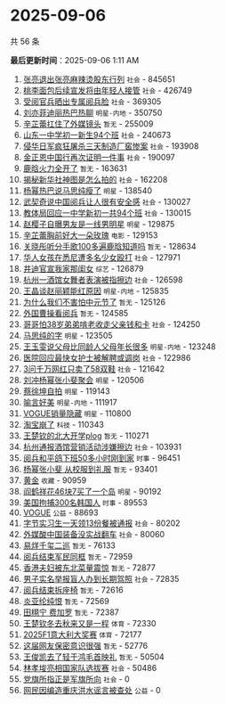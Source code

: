 # 2025-09-06

共 56 条


<!-- BEGIN -->

**最后更新时间**：2025-09-06 1:11 AM
1. [张亮退出张亮麻辣烫股东行列](https://m.weibo.cn/search?containerid=100103type%3D1%26t%3D10%26q%3D%23%E5%BC%A0%E4%BA%AE%E9%80%80%E5%87%BA%E5%BC%A0%E4%BA%AE%E9%BA%BB%E8%BE%A3%E7%83%AB%E8%82%A1%E4%B8%9C%E8%A1%8C%E5%88%97%23&stream_entry_id=31&isnewpage=1&extparam=seat%3D1%26cate%3D5001%26q%3D%2523%25E5%25BC%25A0%25E4%25BA%25AE%25E9%2580%2580%25E5%2587%25BA%25E5%25BC%25A0%25E4%25BA%25AE%25E9%25BA%25BB%25E8%25BE%25A3%25E7%2583%25AB%25E8%2582%25A1%25E4%25B8%259C%25E8%25A1%258C%25E5%2588%2597%2523%26dgr%3D0%26band_rank%3D1%26stream_entry_id%3D31%26flag%3D2%26filter_type%3Drealtimehot%26realpos%3D1%26c_type%3D31%26pos%3D0%26lcate%3D5001%26display_time%3D1757089856%26pre_seqid%3D17570898564100116437635) `社会` - 845651
2. [桃李面包后续宣发将由年轻人接管](https://m.weibo.cn/search?containerid=100103type%3D1%26t%3D10%26q%3D%23%E6%A1%83%E6%9D%8E%E9%9D%A2%E5%8C%85%E5%90%8E%E7%BB%AD%E5%AE%A3%E5%8F%91%E5%B0%86%E7%94%B1%E5%B9%B4%E8%BD%BB%E4%BA%BA%E6%8E%A5%E7%AE%A1%23&stream_entry_id=31&isnewpage=1&extparam=seat%3D1%26cate%3D5001%26q%3D%2523%25E6%25A1%2583%25E6%259D%258E%25E9%259D%25A2%25E5%258C%2585%25E5%2590%258E%25E7%25BB%25AD%25E5%25AE%25A3%25E5%258F%2591%25E5%25B0%2586%25E7%2594%25B1%25E5%25B9%25B4%25E8%25BD%25BB%25E4%25BA%25BA%25E6%258E%25A5%25E7%25AE%25A1%2523%26dgr%3D0%26band_rank%3D2%26stream_entry_id%3D31%26flag%3D0%26filter_type%3Drealtimehot%26realpos%3D2%26c_type%3D31%26pos%3D1%26lcate%3D5001%26display_time%3D1757089856%26pre_seqid%3D17570898564100116437635) `社会` - 426749
3. [受阅官兵晒出专属阅兵脸](https://m.weibo.cn/search?containerid=100103type%3D1%26t%3D10%26q%3D%23%E5%8F%97%E9%98%85%E5%AE%98%E5%85%B5%E6%99%92%E5%87%BA%E4%B8%93%E5%B1%9E%E9%98%85%E5%85%B5%E8%84%B8%23&stream_entry_id=31&isnewpage=1&extparam=seat%3D1%26cate%3D5001%26q%3D%2523%25E5%258F%2597%25E9%2598%2585%25E5%25AE%2598%25E5%2585%25B5%25E6%2599%2592%25E5%2587%25BA%25E4%25B8%2593%25E5%25B1%259E%25E9%2598%2585%25E5%2585%25B5%25E8%2584%25B8%2523%26dgr%3D0%26band_rank%3D3%26stream_entry_id%3D31%26flag%3D0%26filter_type%3Drealtimehot%26realpos%3D3%26c_type%3D31%26pos%3D2%26lcate%3D5001%26display_time%3D1757089856%26pre_seqid%3D17570898564100116437635) `社会` - 369305
4. [刘亦菲迪丽热巴热聊](https://m.weibo.cn/search?containerid=100103type%3D1%26t%3D10%26q%3D%23%E5%88%98%E4%BA%A6%E8%8F%B2%E8%BF%AA%E4%B8%BD%E7%83%AD%E5%B7%B4%E7%83%AD%E8%81%8A%23&stream_entry_id=31&isnewpage=1&extparam=seat%3D1%26cate%3D5001%26q%3D%2523%25E5%2588%2598%25E4%25BA%25A6%25E8%258F%25B2%25E8%25BF%25AA%25E4%25B8%25BD%25E7%2583%25AD%25E5%25B7%25B4%25E7%2583%25AD%25E8%2581%258A%2523%26dgr%3D0%26band_rank%3D4%26stream_entry_id%3D31%26flag%3D0%26filter_type%3Drealtimehot%26realpos%3D4%26c_type%3D31%26pos%3D3%26lcate%3D5001%26display_time%3D1757089856%26pre_seqid%3D17570898564100116437635) `明星-内地` - 350750
5. [辛芷蕾扛住了外媒镜头](https://m.weibo.cn/search?containerid=100103type%3D1%26t%3D10%26q%3D%E8%BE%9B%E8%8A%B7%E8%95%BE%E6%89%9B%E4%BD%8F%E4%BA%86%E5%A4%96%E5%AA%92%E9%95%9C%E5%A4%B4&stream_entry_id=31&isnewpage=1&extparam=seat%3D1%26cate%3D5001%26q%3D%25E8%25BE%259B%25E8%258A%25B7%25E8%2595%25BE%25E6%2589%259B%25E4%25BD%258F%25E4%25BA%2586%25E5%25A4%2596%25E5%25AA%2592%25E9%2595%259C%25E5%25A4%25B4%26dgr%3D0%26band_rank%3D5%26stream_entry_id%3D31%26flag%3D0%26filter_type%3Drealtimehot%26realpos%3D5%26c_type%3D31%26pos%3D4%26lcate%3D5001%26display_time%3D1757089856%26pre_seqid%3D17570898564100116437635) `暂无` - 255009
6. [山东一中学初一新生94个班](https://m.weibo.cn/search?containerid=100103type%3D1%26t%3D10%26q%3D%23%E5%B1%B1%E4%B8%9C%E4%B8%80%E4%B8%AD%E5%AD%A6%E5%88%9D%E4%B8%80%E6%96%B0%E7%94%9F94%E4%B8%AA%E7%8F%AD%23&stream_entry_id=31&isnewpage=1&extparam=seat%3D1%26cate%3D5001%26q%3D%2523%25E5%25B1%25B1%25E4%25B8%259C%25E4%25B8%2580%25E4%25B8%25AD%25E5%25AD%25A6%25E5%2588%259D%25E4%25B8%2580%25E6%2596%25B0%25E7%2594%259F94%25E4%25B8%25AA%25E7%258F%25AD%2523%26dgr%3D0%26band_rank%3D6%26stream_entry_id%3D31%26flag%3D1%26filter_type%3Drealtimehot%26realpos%3D6%26c_type%3D31%26pos%3D5%26lcate%3D5001%26display_time%3D1757089856%26pre_seqid%3D17570898564100116437635) `社会` - 240673
7. [侵华日军疯狂屠杀三天制造厂窖惨案](https://m.weibo.cn/search?containerid=100103type%3D1%26t%3D10%26q%3D%23%E4%BE%B5%E5%8D%8E%E6%97%A5%E5%86%9B%E7%96%AF%E7%8B%82%E5%B1%A0%E6%9D%80%E4%B8%89%E5%A4%A9%E5%88%B6%E9%80%A0%E5%8E%82%E7%AA%96%E6%83%A8%E6%A1%88%23&stream_entry_id=31&isnewpage=1&extparam=seat%3D1%26cate%3D5001%26q%3D%2523%25E4%25BE%25B5%25E5%258D%258E%25E6%2597%25A5%25E5%2586%259B%25E7%2596%25AF%25E7%258B%2582%25E5%25B1%25A0%25E6%259D%2580%25E4%25B8%2589%25E5%25A4%25A9%25E5%2588%25B6%25E9%2580%25A0%25E5%258E%2582%25E7%25AA%2596%25E6%2583%25A8%25E6%25A1%2588%2523%26dgr%3D0%26band_rank%3D23%26stream_entry_id%3D31%26flag%3D1%26filter_type%3Drealtimehot%26realpos%3D23%26c_type%3D31%26pos%3D22%26lcate%3D5001%26display_time%3D1757089856%26pre_seqid%3D17570898564100116437635) `社会` - 193908
8. [金正恩中国行再次证明一件事](https://m.weibo.cn/search?containerid=100103type%3D1%26t%3D10%26q%3D%23%E9%87%91%E6%AD%A3%E6%81%A9%E4%B8%AD%E5%9B%BD%E8%A1%8C%E5%86%8D%E6%AC%A1%E8%AF%81%E6%98%8E%E4%B8%80%E4%BB%B6%E4%BA%8B%23&stream_entry_id=31&isnewpage=1&extparam=seat%3D1%26cate%3D5001%26q%3D%2523%25E9%2587%2591%25E6%25AD%25A3%25E6%2581%25A9%25E4%25B8%25AD%25E5%259B%25BD%25E8%25A1%258C%25E5%2586%258D%25E6%25AC%25A1%25E8%25AF%2581%25E6%2598%258E%25E4%25B8%2580%25E4%25BB%25B6%25E4%25BA%258B%2523%26dgr%3D0%26band_rank%3D7%26stream_entry_id%3D31%26flag%3D0%26filter_type%3Drealtimehot%26realpos%3D7%26c_type%3D31%26pos%3D6%26lcate%3D5001%26display_time%3D1757089856%26pre_seqid%3D17570898564100116437635) `社会` - 190097
9. [鹿晗火力全开了](https://m.weibo.cn/search?containerid=100103type%3D1%26t%3D10%26q%3D%E9%B9%BF%E6%99%97%E7%81%AB%E5%8A%9B%E5%85%A8%E5%BC%80%E4%BA%86&stream_entry_id=31&isnewpage=1&extparam=seat%3D1%26cate%3D5001%26q%3D%25E9%25B9%25BF%25E6%2599%2597%25E7%2581%25AB%25E5%258A%259B%25E5%2585%25A8%25E5%25BC%2580%25E4%25BA%2586%26dgr%3D0%26band_rank%3D8%26stream_entry_id%3D31%26flag%3D0%26filter_type%3Drealtimehot%26realpos%3D8%26c_type%3D31%26pos%3D7%26lcate%3D5001%26display_time%3D1757089856%26pre_seqid%3D17570898564100116437635) `暂无` - 163631
10. [揭秘新华社神图是怎么拍的](https://m.weibo.cn/search?containerid=100103type%3D1%26t%3D10%26q%3D%23%E6%8F%AD%E7%A7%98%E6%96%B0%E5%8D%8E%E7%A4%BE%E7%A5%9E%E5%9B%BE%E6%98%AF%E6%80%8E%E4%B9%88%E6%8B%8D%E7%9A%84%23&stream_entry_id=31&isnewpage=1&extparam=seat%3D1%26cate%3D5001%26q%3D%2523%25E6%258F%25AD%25E7%25A7%2598%25E6%2596%25B0%25E5%258D%258E%25E7%25A4%25BE%25E7%25A5%259E%25E5%259B%25BE%25E6%2598%25AF%25E6%2580%258E%25E4%25B9%2588%25E6%258B%258D%25E7%259A%2584%2523%26dgr%3D0%26band_rank%3D22%26stream_entry_id%3D31%26flag%3D1%26filter_type%3Drealtimehot%26realpos%3D22%26c_type%3D31%26pos%3D21%26lcate%3D5001%26display_time%3D1757089856%26pre_seqid%3D17570898564100116437635) `社会` - 162208
11. [杨幂热巴说马思纯瘦了](https://m.weibo.cn/search?containerid=100103type%3D1%26t%3D10%26q%3D%23%E6%9D%A8%E5%B9%82%E7%83%AD%E5%B7%B4%E8%AF%B4%E9%A9%AC%E6%80%9D%E7%BA%AF%E7%98%A6%E4%BA%86%23&stream_entry_id=31&isnewpage=1&extparam=seat%3D1%26cate%3D5001%26q%3D%2523%25E6%259D%25A8%25E5%25B9%2582%25E7%2583%25AD%25E5%25B7%25B4%25E8%25AF%25B4%25E9%25A9%25AC%25E6%2580%259D%25E7%25BA%25AF%25E7%2598%25A6%25E4%25BA%2586%2523%26dgr%3D0%26band_rank%3D9%26stream_entry_id%3D31%26flag%3D0%26filter_type%3Drealtimehot%26realpos%3D9%26c_type%3D31%26pos%3D8%26lcate%3D5001%26display_time%3D1757089856%26pre_seqid%3D17570898564100116437635) `明星` - 138540
12. [武契奇说中国阅兵让人很有安全感](https://m.weibo.cn/search?containerid=100103type%3D1%26t%3D10%26q%3D%23%E6%AD%A6%E5%A5%91%E5%A5%87%E8%AF%B4%E4%B8%AD%E5%9B%BD%E9%98%85%E5%85%B5%E8%AE%A9%E4%BA%BA%E5%BE%88%E6%9C%89%E5%AE%89%E5%85%A8%E6%84%9F%23&stream_entry_id=31&isnewpage=1&extparam=seat%3D1%26cate%3D5001%26q%3D%2523%25E6%25AD%25A6%25E5%25A5%2591%25E5%25A5%2587%25E8%25AF%25B4%25E4%25B8%25AD%25E5%259B%25BD%25E9%2598%2585%25E5%2585%25B5%25E8%25AE%25A9%25E4%25BA%25BA%25E5%25BE%2588%25E6%259C%2589%25E5%25AE%2589%25E5%2585%25A8%25E6%2584%259F%2523%26dgr%3D0%26band_rank%3D10%26stream_entry_id%3D31%26flag%3D1%26filter_type%3Drealtimehot%26realpos%3D10%26c_type%3D31%26pos%3D9%26lcate%3D5001%26display_time%3D1757089856%26pre_seqid%3D17570898564100116437635) `社会` - 130027
13. [教体局回应一中学新初一共94个班](https://m.weibo.cn/search?containerid=100103type%3D1%26t%3D10%26q%3D%23%E6%95%99%E4%BD%93%E5%B1%80%E5%9B%9E%E5%BA%94%E4%B8%80%E4%B8%AD%E5%AD%A6%E6%96%B0%E5%88%9D%E4%B8%80%E5%85%B194%E4%B8%AA%E7%8F%AD%23&stream_entry_id=31&isnewpage=1&extparam=seat%3D1%26lcate%3D5001%26pos%3D10%26q%3D%2523%25E6%2595%2599%25E4%25BD%2593%25E5%25B1%2580%25E5%259B%259E%25E5%25BA%2594%25E4%25B8%2580%25E4%25B8%25AD%25E5%25AD%25A6%25E6%2596%25B0%25E5%2588%259D%25E4%25B8%2580%25E5%2585%25B194%25E4%25B8%25AA%25E7%258F%25AD%2523%26dgr%3D0%26c_type%3D31%26stream_entry_id%3D31%26cate%3D5001%26flag%3D1%26band_rank%3D10%26filter_type%3Drealtimehot%26realpos%3D10%26display_time%3D1757092280%26pre_seqid%3D175709228093401141315105) `社会` - 130015
14. [赵樱子自曝男友是一线男明星](https://m.weibo.cn/search?containerid=100103type%3D1%26t%3D10%26q%3D%23%E8%B5%B5%E6%A8%B1%E5%AD%90%E8%87%AA%E6%9B%9D%E7%94%B7%E5%8F%8B%E6%98%AF%E4%B8%80%E7%BA%BF%E7%94%B7%E6%98%8E%E6%98%9F%23&stream_entry_id=31&isnewpage=1&extparam=seat%3D1%26cate%3D5001%26q%3D%2523%25E8%25B5%25B5%25E6%25A8%25B1%25E5%25AD%2590%25E8%2587%25AA%25E6%259B%259D%25E7%2594%25B7%25E5%258F%258B%25E6%2598%25AF%25E4%25B8%2580%25E7%25BA%25BF%25E7%2594%25B7%25E6%2598%258E%25E6%2598%259F%2523%26dgr%3D0%26band_rank%3D11%26stream_entry_id%3D31%26flag%3D1%26filter_type%3Drealtimehot%26realpos%3D11%26c_type%3D31%26pos%3D10%26lcate%3D5001%26display_time%3D1757089856%26pre_seqid%3D17570898564100116437635) `明星` - 129875
15. [辛芷蕾胸前好大一朵玫瑰](https://m.weibo.cn/search?containerid=100103type%3D1%26t%3D10%26q%3D%23%E8%BE%9B%E8%8A%B7%E8%95%BE%E8%83%B8%E5%89%8D%E5%A5%BD%E5%A4%A7%E4%B8%80%E6%9C%B5%E7%8E%AB%E7%91%B0%23&stream_entry_id=31&isnewpage=1&extparam=seat%3D1%26cate%3D5001%26q%3D%2523%25E8%25BE%259B%25E8%258A%25B7%25E8%2595%25BE%25E8%2583%25B8%25E5%2589%258D%25E5%25A5%25BD%25E5%25A4%25A7%25E4%25B8%2580%25E6%259C%25B5%25E7%258E%25AB%25E7%2591%25B0%2523%26dgr%3D0%26band_rank%3D12%26stream_entry_id%3D31%26flag%3D2%26filter_type%3Drealtimehot%26realpos%3D12%26c_type%3D31%26pos%3D11%26lcate%3D5001%26display_time%3D1757089856%26pre_seqid%3D17570898564100116437635) `电影` - 129153
16. [关晓彤听分手歌100多遍鹿晗知道吗](https://m.weibo.cn/search?containerid=100103type%3D1%26t%3D10%26q%3D%E5%85%B3%E6%99%93%E5%BD%A4%E5%90%AC%E5%88%86%E6%89%8B%E6%AD%8C100%E5%A4%9A%E9%81%8D%E9%B9%BF%E6%99%97%E7%9F%A5%E9%81%93%E5%90%97&stream_entry_id=31&isnewpage=1&extparam=seat%3D1%26cate%3D5001%26q%3D%25E5%2585%25B3%25E6%2599%2593%25E5%25BD%25A4%25E5%2590%25AC%25E5%2588%2586%25E6%2589%258B%25E6%25AD%258C100%25E5%25A4%259A%25E9%2581%258D%25E9%25B9%25BF%25E6%2599%2597%25E7%259F%25A5%25E9%2581%2593%25E5%2590%2597%26dgr%3D0%26band_rank%3D13%26stream_entry_id%3D31%26flag%3D2%26filter_type%3Drealtimehot%26realpos%3D13%26c_type%3D31%26pos%3D12%26lcate%3D5001%26display_time%3D1757089856%26pre_seqid%3D17570898564100116437635) `暂无` - 128634
17. [华人女孩在悉尼遭多名少女殴打](https://m.weibo.cn/search?containerid=100103type%3D1%26t%3D10%26q%3D%23%E5%8D%8E%E4%BA%BA%E5%A5%B3%E5%AD%A9%E5%9C%A8%E6%82%89%E5%B0%BC%E9%81%AD%E5%A4%9A%E5%90%8D%E5%B0%91%E5%A5%B3%E6%AE%B4%E6%89%93%23&stream_entry_id=31&isnewpage=1&extparam=seat%3D1%26cate%3D5001%26q%3D%2523%25E5%258D%258E%25E4%25BA%25BA%25E5%25A5%25B3%25E5%25AD%25A9%25E5%259C%25A8%25E6%2582%2589%25E5%25B0%25BC%25E9%2581%25AD%25E5%25A4%259A%25E5%2590%258D%25E5%25B0%2591%25E5%25A5%25B3%25E6%25AE%25B4%25E6%2589%2593%2523%26dgr%3D0%26band_rank%3D14%26stream_entry_id%3D31%26flag%3D0%26filter_type%3Drealtimehot%26realpos%3D14%26c_type%3D31%26pos%3D13%26lcate%3D5001%26display_time%3D1757089856%26pre_seqid%3D17570898564100116437635) `社会` - 127971
18. [井迪官宣我家那闺女](https://m.weibo.cn/search?containerid=100103type%3D1%26t%3D10%26q%3D%23%E4%BA%95%E8%BF%AA%E5%AE%98%E5%AE%A3%E6%88%91%E5%AE%B6%E9%82%A3%E9%97%BA%E5%A5%B3%23&stream_entry_id=31&isnewpage=1&extparam=seat%3D1%26cate%3D5001%26q%3D%2523%25E4%25BA%2595%25E8%25BF%25AA%25E5%25AE%2598%25E5%25AE%25A3%25E6%2588%2591%25E5%25AE%25B6%25E9%2582%25A3%25E9%2597%25BA%25E5%25A5%25B3%2523%26dgr%3D0%26band_rank%3D15%26stream_entry_id%3D31%26flag%3D0%26filter_type%3Drealtimehot%26realpos%3D15%26c_type%3D31%26pos%3D14%26lcate%3D5001%26display_time%3D1757089856%26pre_seqid%3D17570898564100116437635) `综艺` - 126879
19. [杭州一酒馆女舞者表演被指擦边](https://m.weibo.cn/search?containerid=100103type%3D1%26t%3D10%26q%3D%23%E6%9D%AD%E5%B7%9E%E4%B8%80%E9%85%92%E9%A6%86%E5%A5%B3%E8%88%9E%E8%80%85%E8%A1%A8%E6%BC%94%E8%A2%AB%E6%8C%87%E6%93%A6%E8%BE%B9%23&stream_entry_id=31&isnewpage=1&extparam=seat%3D1%26cate%3D5001%26q%3D%2523%25E6%259D%25AD%25E5%25B7%259E%25E4%25B8%2580%25E9%2585%2592%25E9%25A6%2586%25E5%25A5%25B3%25E8%2588%259E%25E8%2580%2585%25E8%25A1%25A8%25E6%25BC%2594%25E8%25A2%25AB%25E6%258C%2587%25E6%2593%25A6%25E8%25BE%25B9%2523%26dgr%3D0%26band_rank%3D16%26stream_entry_id%3D31%26flag%3D0%26filter_type%3Drealtimehot%26realpos%3D16%26c_type%3D31%26pos%3D15%26lcate%3D5001%26display_time%3D1757089856%26pre_seqid%3D17570898564100116437635) `社会` - 126598
20. [王晶谈赵丽颖能红原因](https://m.weibo.cn/search?containerid=100103type%3D1%26t%3D10%26q%3D%23%E7%8E%8B%E6%99%B6%E8%B0%88%E8%B5%B5%E4%B8%BD%E9%A2%96%E8%83%BD%E7%BA%A2%E5%8E%9F%E5%9B%A0%23&stream_entry_id=31&isnewpage=1&extparam=seat%3D1%26cate%3D5001%26q%3D%2523%25E7%258E%258B%25E6%2599%25B6%25E8%25B0%2588%25E8%25B5%25B5%25E4%25B8%25BD%25E9%25A2%2596%25E8%2583%25BD%25E7%25BA%25A2%25E5%258E%259F%25E5%259B%25A0%2523%26dgr%3D0%26band_rank%3D17%26stream_entry_id%3D31%26flag%3D1%26filter_type%3Drealtimehot%26realpos%3D17%26c_type%3D31%26pos%3D16%26lcate%3D5001%26display_time%3D1757089856%26pre_seqid%3D17570898564100116437635) `明星-内地` - 125835
21. [为什么我们不害怕中元节了](https://m.weibo.cn/search?containerid=100103type%3D1%26t%3D10%26q%3D%E4%B8%BA%E4%BB%80%E4%B9%88%E6%88%91%E4%BB%AC%E4%B8%8D%E5%AE%B3%E6%80%95%E4%B8%AD%E5%85%83%E8%8A%82%E4%BA%86&stream_entry_id=31&isnewpage=1&extparam=seat%3D1%26cate%3D5001%26q%3D%25E4%25B8%25BA%25E4%25BB%2580%25E4%25B9%2588%25E6%2588%2591%25E4%25BB%25AC%25E4%25B8%258D%25E5%25AE%25B3%25E6%2580%2595%25E4%25B8%25AD%25E5%2585%2583%25E8%258A%2582%25E4%25BA%2586%26dgr%3D0%26band_rank%3D18%26stream_entry_id%3D31%26flag%3D0%26filter_type%3Drealtimehot%26realpos%3D18%26c_type%3D31%26pos%3D17%26lcate%3D5001%26display_time%3D1757089856%26pre_seqid%3D17570898564100116437635) `暂无` - 125126
22. [外国曹操看阅兵](https://m.weibo.cn/search?containerid=100103type%3D1%26t%3D10%26q%3D%E5%A4%96%E5%9B%BD%E6%9B%B9%E6%93%8D%E7%9C%8B%E9%98%85%E5%85%B5&stream_entry_id=31&isnewpage=1&extparam=seat%3D1%26cate%3D5001%26q%3D%25E5%25A4%2596%25E5%259B%25BD%25E6%259B%25B9%25E6%2593%258D%25E7%259C%258B%25E9%2598%2585%25E5%2585%25B5%26dgr%3D0%26band_rank%3D19%26stream_entry_id%3D31%26flag%3D1%26filter_type%3Drealtimehot%26realpos%3D19%26c_type%3D31%26pos%3D18%26lcate%3D5001%26display_time%3D1757089856%26pre_seqid%3D17570898564100116437635) `暂无` - 124585
23. [哥哥怕38岁弟弟啃老收走父亲钱和卡](https://m.weibo.cn/search?containerid=100103type%3D1%26t%3D10%26q%3D%23%E5%93%A5%E5%93%A5%E6%80%9538%E5%B2%81%E5%BC%9F%E5%BC%9F%E5%95%83%E8%80%81%E6%94%B6%E8%B5%B0%E7%88%B6%E4%BA%B2%E9%92%B1%E5%92%8C%E5%8D%A1%23&stream_entry_id=31&isnewpage=1&extparam=seat%3D1%26cate%3D5001%26q%3D%2523%25E5%2593%25A5%25E5%2593%25A5%25E6%2580%259538%25E5%25B2%2581%25E5%25BC%259F%25E5%25BC%259F%25E5%2595%2583%25E8%2580%2581%25E6%2594%25B6%25E8%25B5%25B0%25E7%2588%25B6%25E4%25BA%25B2%25E9%2592%25B1%25E5%2592%258C%25E5%258D%25A1%2523%26dgr%3D0%26band_rank%3D20%26stream_entry_id%3D31%26flag%3D1%26filter_type%3Drealtimehot%26realpos%3D20%26c_type%3D31%26pos%3D19%26lcate%3D5001%26display_time%3D1757089856%26pre_seqid%3D17570898564100116437635) `社会` - 124250
24. [马思纯的字](https://m.weibo.cn/search?containerid=100103type%3D1%26t%3D10%26q%3D%23%E9%A9%AC%E6%80%9D%E7%BA%AF%E7%9A%84%E5%AD%97%23&stream_entry_id=31&isnewpage=1&extparam=seat%3D1%26cate%3D5001%26q%3D%2523%25E9%25A9%25AC%25E6%2580%259D%25E7%25BA%25AF%25E7%259A%2584%25E5%25AD%2597%2523%26dgr%3D0%26band_rank%3D21%26stream_entry_id%3D31%26flag%3D2%26filter_type%3Drealtimehot%26realpos%3D21%26c_type%3D31%26pos%3D20%26lcate%3D5001%26display_time%3D1757089856%26pre_seqid%3D17570898564100116437635) `明星` - 123505
25. [王玉雯说父母比同龄人父母年长很多](https://m.weibo.cn/search?containerid=100103type%3D1%26t%3D10%26q%3D%23%E7%8E%8B%E7%8E%89%E9%9B%AF%E8%AF%B4%E7%88%B6%E6%AF%8D%E6%AF%94%E5%90%8C%E9%BE%84%E4%BA%BA%E7%88%B6%E6%AF%8D%E5%B9%B4%E9%95%BF%E5%BE%88%E5%A4%9A%23&stream_entry_id=31&isnewpage=1&extparam=seat%3D1%26cate%3D5001%26q%3D%2523%25E7%258E%258B%25E7%258E%2589%25E9%259B%25AF%25E8%25AF%25B4%25E7%2588%25B6%25E6%25AF%258D%25E6%25AF%2594%25E5%2590%258C%25E9%25BE%2584%25E4%25BA%25BA%25E7%2588%25B6%25E6%25AF%258D%25E5%25B9%25B4%25E9%2595%25BF%25E5%25BE%2588%25E5%25A4%259A%2523%26dgr%3D0%26band_rank%3D30%26stream_entry_id%3D31%26flag%3D1%26filter_type%3Drealtimehot%26realpos%3D30%26c_type%3D31%26pos%3D29%26lcate%3D5001%26display_time%3D1757089856%26pre_seqid%3D17570898564100116437635) `明星-内地` - 123248
26. [医院回应最快女护士被解聘或调岗](https://m.weibo.cn/search?containerid=100103type%3D1%26t%3D10%26q%3D%23%E5%8C%BB%E9%99%A2%E5%9B%9E%E5%BA%94%E6%9C%80%E5%BF%AB%E5%A5%B3%E6%8A%A4%E5%A3%AB%E8%A2%AB%E8%A7%A3%E8%81%98%E6%88%96%E8%B0%83%E5%B2%97%23&stream_entry_id=31&isnewpage=1&extparam=seat%3D1%26cate%3D5001%26q%3D%2523%25E5%258C%25BB%25E9%2599%25A2%25E5%259B%259E%25E5%25BA%2594%25E6%259C%2580%25E5%25BF%25AB%25E5%25A5%25B3%25E6%258A%25A4%25E5%25A3%25AB%25E8%25A2%25AB%25E8%25A7%25A3%25E8%2581%2598%25E6%2588%2596%25E8%25B0%2583%25E5%25B2%2597%2523%26dgr%3D0%26band_rank%3D24%26stream_entry_id%3D31%26flag%3D0%26filter_type%3Drealtimehot%26realpos%3D24%26c_type%3D31%26pos%3D23%26lcate%3D5001%26display_time%3D1757089856%26pre_seqid%3D17570898564100116437635) `社会` - 122986
27. [3问千万网红只卖了58双鞋](https://m.weibo.cn/search?containerid=100103type%3D1%26t%3D10%26q%3D%233%E9%97%AE%E5%8D%83%E4%B8%87%E7%BD%91%E7%BA%A2%E5%8F%AA%E5%8D%96%E4%BA%8658%E5%8F%8C%E9%9E%8B%23&stream_entry_id=31&isnewpage=1&extparam=seat%3D1%26cate%3D5001%26q%3D%25233%25E9%2597%25AE%25E5%258D%2583%25E4%25B8%2587%25E7%25BD%2591%25E7%25BA%25A2%25E5%258F%25AA%25E5%258D%2596%25E4%25BA%258658%25E5%258F%258C%25E9%259E%258B%2523%26dgr%3D0%26band_rank%3D25%26stream_entry_id%3D31%26flag%3D0%26filter_type%3Drealtimehot%26realpos%3D25%26c_type%3D31%26pos%3D24%26lcate%3D5001%26display_time%3D1757089856%26pre_seqid%3D17570898564100116437635) `社会` - 121642
28. [刘冲杨幂张小斐聚会](https://m.weibo.cn/search?containerid=100103type%3D1%26t%3D10%26q%3D%23%E5%88%98%E5%86%B2%E6%9D%A8%E5%B9%82%E5%BC%A0%E5%B0%8F%E6%96%90%E8%81%9A%E4%BC%9A%23&stream_entry_id=31&isnewpage=1&extparam=seat%3D1%26cate%3D5001%26q%3D%2523%25E5%2588%2598%25E5%2586%25B2%25E6%259D%25A8%25E5%25B9%2582%25E5%25BC%25A0%25E5%25B0%258F%25E6%2596%2590%25E8%2581%259A%25E4%25BC%259A%2523%26dgr%3D0%26band_rank%3D26%26stream_entry_id%3D31%26flag%3D0%26filter_type%3Drealtimehot%26realpos%3D26%26c_type%3D31%26pos%3D25%26lcate%3D5001%26display_time%3D1757089856%26pre_seqid%3D17570898564100116437635) `明星` - 120506
29. [蔡徐坤自拍](https://m.weibo.cn/search?containerid=100103type%3D1%26t%3D10%26q%3D%E8%94%A1%E5%BE%90%E5%9D%A4%E8%87%AA%E6%8B%8D&stream_entry_id=31&isnewpage=1&extparam=seat%3D1%26cate%3D5001%26q%3D%25E8%2594%25A1%25E5%25BE%2590%25E5%259D%25A4%25E8%2587%25AA%25E6%258B%258D%26dgr%3D0%26band_rank%3D27%26stream_entry_id%3D31%26flag%3D1%26filter_type%3Drealtimehot%26realpos%3D27%26c_type%3D31%26pos%3D26%26lcate%3D5001%26display_time%3D1757089856%26pre_seqid%3D17570898564100116437635) `明星` - 119143
30. [喻言好美](https://m.weibo.cn/search?containerid=100103type%3D1%26t%3D10%26q%3D%E5%96%BB%E8%A8%80%E5%A5%BD%E7%BE%8E&stream_entry_id=31&isnewpage=1&extparam=seat%3D1%26cate%3D5001%26q%3D%25E5%2596%25BB%25E8%25A8%2580%25E5%25A5%25BD%25E7%25BE%258E%26dgr%3D0%26band_rank%3D28%26stream_entry_id%3D31%26flag%3D1%26filter_type%3Drealtimehot%26realpos%3D28%26c_type%3D31%26pos%3D27%26lcate%3D5001%26display_time%3D1757089856%26pre_seqid%3D17570898564100116437635) `明星-内地` - 111917
31. [VOGUE销量隐藏](https://m.weibo.cn/search?containerid=100103type%3D1%26t%3D10%26q%3D%23VOGUE%E9%94%80%E9%87%8F%E9%9A%90%E8%97%8F%23&stream_entry_id=31&isnewpage=1&extparam=seat%3D1%26cate%3D5001%26q%3D%2523VOGUE%25E9%2594%2580%25E9%2587%258F%25E9%259A%2590%25E8%2597%258F%2523%26dgr%3D0%26band_rank%3D29%26stream_entry_id%3D31%26flag%3D0%26filter_type%3Drealtimehot%26realpos%3D29%26c_type%3D31%26pos%3D28%26lcate%3D5001%26display_time%3D1757089856%26pre_seqid%3D17570898564100116437635) `明星` - 110800
32. [淘宝崩了](https://m.weibo.cn/search?containerid=100103type%3D1%26t%3D10%26q%3D%E6%B7%98%E5%AE%9D%E5%B4%A9%E4%BA%86&stream_entry_id=31&isnewpage=1&extparam=seat%3D1%26cate%3D5001%26q%3D%25E6%25B7%2598%25E5%25AE%259D%25E5%25B4%25A9%25E4%25BA%2586%26dgr%3D0%26band_rank%3D31%26stream_entry_id%3D31%26flag%3D0%26filter_type%3Drealtimehot%26realpos%3D31%26c_type%3D31%26pos%3D30%26lcate%3D5001%26display_time%3D1757089856%26pre_seqid%3D17570898564100116437635) `科技` - 110343
33. [王楚钦的北大开学plog](https://m.weibo.cn/search?containerid=100103type%3D1%26t%3D10%26q%3D%E7%8E%8B%E6%A5%9A%E9%92%A6%E7%9A%84%E5%8C%97%E5%A4%A7%E5%BC%80%E5%AD%A6plog&stream_entry_id=31&isnewpage=1&extparam=seat%3D1%26cate%3D5001%26q%3D%25E7%258E%258B%25E6%25A5%259A%25E9%2592%25A6%25E7%259A%2584%25E5%258C%2597%25E5%25A4%25A7%25E5%25BC%2580%25E5%25AD%25A6plog%26dgr%3D0%26band_rank%3D32%26stream_entry_id%3D31%26flag%3D0%26filter_type%3Drealtimehot%26realpos%3D32%26c_type%3D31%26pos%3D31%26lcate%3D5001%26display_time%3D1757089856%26pre_seqid%3D17570898564100116437635) `暂无` - 110271
34. [杭州通报酒馆营销活动涉嫌擦边](https://m.weibo.cn/search?containerid=100103type%3D1%26t%3D10%26q%3D%23%E6%9D%AD%E5%B7%9E%E9%80%9A%E6%8A%A5%E9%85%92%E9%A6%86%E8%90%A5%E9%94%80%E6%B4%BB%E5%8A%A8%E6%B6%89%E5%AB%8C%E6%93%A6%E8%BE%B9%23&stream_entry_id=31&isnewpage=1&extparam=seat%3D1%26cate%3D5001%26q%3D%2523%25E6%259D%25AD%25E5%25B7%259E%25E9%2580%259A%25E6%258A%25A5%25E9%2585%2592%25E9%25A6%2586%25E8%2590%25A5%25E9%2594%2580%25E6%25B4%25BB%25E5%258A%25A8%25E6%25B6%2589%25E5%25AB%258C%25E6%2593%25A6%25E8%25BE%25B9%2523%26dgr%3D0%26band_rank%3D33%26stream_entry_id%3D31%26flag%3D1%26filter_type%3Drealtimehot%26realpos%3D33%26c_type%3D31%26pos%3D32%26lcate%3D5001%26display_time%3D1757089856%26pre_seqid%3D17570898564100116437635) `社会` - 103931
35. [阅兵和平鸽下班50多小时刚到家](https://m.weibo.cn/search?containerid=100103type%3D1%26t%3D10%26q%3D%23%E9%98%85%E5%85%B5%E5%92%8C%E5%B9%B3%E9%B8%BD%E4%B8%8B%E7%8F%AD50%E5%A4%9A%E5%B0%8F%E6%97%B6%E5%88%9A%E5%88%B0%E5%AE%B6%23&stream_entry_id=31&isnewpage=1&extparam=seat%3D1%26cate%3D5001%26q%3D%2523%25E9%2598%2585%25E5%2585%25B5%25E5%2592%258C%25E5%25B9%25B3%25E9%25B8%25BD%25E4%25B8%258B%25E7%258F%25AD50%25E5%25A4%259A%25E5%25B0%258F%25E6%2597%25B6%25E5%2588%259A%25E5%2588%25B0%25E5%25AE%25B6%2523%26dgr%3D0%26band_rank%3D34%26stream_entry_id%3D31%26flag%3D0%26filter_type%3Drealtimehot%26realpos%3D34%26c_type%3D31%26pos%3D33%26lcate%3D5001%26display_time%3D1757089856%26pre_seqid%3D17570898564100116437635) `时事` - 96451
36. [杨幂张小斐 从校服到礼服](https://m.weibo.cn/search?containerid=100103type%3D1%26t%3D10%26q%3D%E6%9D%A8%E5%B9%82%E5%BC%A0%E5%B0%8F%E6%96%90+%E4%BB%8E%E6%A0%A1%E6%9C%8D%E5%88%B0%E7%A4%BC%E6%9C%8D&stream_entry_id=31&isnewpage=1&extparam=seat%3D1%26cate%3D5001%26q%3D%25E6%259D%25A8%25E5%25B9%2582%25E5%25BC%25A0%25E5%25B0%258F%25E6%2596%2590%2520%25E4%25BB%258E%25E6%25A0%25A1%25E6%259C%258D%25E5%2588%25B0%25E7%25A4%25BC%25E6%259C%258D%26dgr%3D0%26band_rank%3D35%26stream_entry_id%3D31%26flag%3D0%26filter_type%3Drealtimehot%26realpos%3D35%26c_type%3D31%26pos%3D34%26lcate%3D5001%26display_time%3D1757089856%26pre_seqid%3D17570898564100116437635) `暂无` - 93401
37. [黄金](https://m.weibo.cn/search?containerid=100103type%3D1%26t%3D10%26q%3D%E9%BB%84%E9%87%91&stream_entry_id=31&isnewpage=1&extparam=seat%3D1%26cate%3D5001%26q%3D%25E9%25BB%2584%25E9%2587%2591%26dgr%3D0%26band_rank%3D36%26stream_entry_id%3D31%26flag%3D0%26filter_type%3Drealtimehot%26realpos%3D36%26c_type%3D31%26pos%3D35%26lcate%3D5001%26display_time%3D1757089856%26pre_seqid%3D17570898564100116437635) `收藏` - 90959
38. [阎鹤祥花46块7买了一个岛](https://m.weibo.cn/search?containerid=100103type%3D1%26t%3D10%26q%3D%23%E9%98%8E%E9%B9%A4%E7%A5%A5%E8%8A%B146%E5%9D%977%E4%B9%B0%E4%BA%86%E4%B8%80%E4%B8%AA%E5%B2%9B%23&stream_entry_id=31&isnewpage=1&extparam=seat%3D1%26cate%3D5001%26q%3D%2523%25E9%2598%258E%25E9%25B9%25A4%25E7%25A5%25A5%25E8%258A%25B146%25E5%259D%25977%25E4%25B9%25B0%25E4%25BA%2586%25E4%25B8%2580%25E4%25B8%25AA%25E5%25B2%259B%2523%26dgr%3D0%26band_rank%3D37%26stream_entry_id%3D31%26flag%3D0%26filter_type%3Drealtimehot%26realpos%3D37%26c_type%3D31%26pos%3D36%26lcate%3D5001%26display_time%3D1757089856%26pre_seqid%3D17570898564100116437635) `明星` - 90192
39. [美国拘捕300名韩国人](https://m.weibo.cn/search?containerid=100103type%3D1%26t%3D10%26q%3D%23%E7%BE%8E%E5%9B%BD%E6%8B%98%E6%8D%95300%E5%90%8D%E9%9F%A9%E5%9B%BD%E4%BA%BA%23&stream_entry_id=31&isnewpage=1&extparam=seat%3D1%26cate%3D5001%26q%3D%2523%25E7%25BE%258E%25E5%259B%25BD%25E6%258B%2598%25E6%258D%2595300%25E5%2590%258D%25E9%259F%25A9%25E5%259B%25BD%25E4%25BA%25BA%2523%26dgr%3D0%26band_rank%3D38%26stream_entry_id%3D31%26flag%3D1%26filter_type%3Drealtimehot%26realpos%3D38%26c_type%3D31%26pos%3D37%26lcate%3D5001%26display_time%3D1757089856%26pre_seqid%3D17570898564100116437635) `时事` - 89553
40. [VOGUE](https://m.weibo.cn/search?containerid=100103type%3D1%26t%3D10%26q%3DVOGUE&stream_entry_id=31&isnewpage=1&extparam=seat%3D1%26cate%3D5001%26q%3DVOGUE%26dgr%3D0%26band_rank%3D39%26stream_entry_id%3D31%26flag%3D0%26filter_type%3Drealtimehot%26realpos%3D39%26c_type%3D31%26pos%3D38%26lcate%3D5001%26display_time%3D1757089856%26pre_seqid%3D17570898564100116437635) `公益` - 88693
41. [字节实习生一天领13份餐被通报](https://m.weibo.cn/search?containerid=100103type%3D1%26t%3D10%26q%3D%23%E5%AD%97%E8%8A%82%E5%AE%9E%E4%B9%A0%E7%94%9F%E4%B8%80%E5%A4%A9%E9%A2%8613%E4%BB%BD%E9%A4%90%E8%A2%AB%E9%80%9A%E6%8A%A5%23&stream_entry_id=31&isnewpage=1&extparam=seat%3D1%26cate%3D5001%26q%3D%2523%25E5%25AD%2597%25E8%258A%2582%25E5%25AE%259E%25E4%25B9%25A0%25E7%2594%259F%25E4%25B8%2580%25E5%25A4%25A9%25E9%25A2%258613%25E4%25BB%25BD%25E9%25A4%2590%25E8%25A2%25AB%25E9%2580%259A%25E6%258A%25A5%2523%26dgr%3D0%26band_rank%3D40%26stream_entry_id%3D31%26flag%3D0%26filter_type%3Drealtimehot%26realpos%3D40%26c_type%3D31%26pos%3D39%26lcate%3D5001%26display_time%3D1757089856%26pre_seqid%3D17570898564100116437635) `社会` - 80202
42. [外媒酸中国装备没实战翻车](https://m.weibo.cn/search?containerid=100103type%3D1%26t%3D10%26q%3D%23%E5%A4%96%E5%AA%92%E9%85%B8%E4%B8%AD%E5%9B%BD%E8%A3%85%E5%A4%87%E6%B2%A1%E5%AE%9E%E6%88%98%E7%BF%BB%E8%BD%A6%23&stream_entry_id=31&isnewpage=1&extparam=seat%3D1%26cate%3D5001%26q%3D%2523%25E5%25A4%2596%25E5%25AA%2592%25E9%2585%25B8%25E4%25B8%25AD%25E5%259B%25BD%25E8%25A3%2585%25E5%25A4%2587%25E6%25B2%25A1%25E5%25AE%259E%25E6%2588%2598%25E7%25BF%25BB%25E8%25BD%25A6%2523%26dgr%3D0%26band_rank%3D41%26stream_entry_id%3D31%26flag%3D0%26filter_type%3Drealtimehot%26realpos%3D41%26c_type%3D31%26pos%3D40%26lcate%3D5001%26display_time%3D1757089856%26pre_seqid%3D17570898564100116437635) `社会` - 80060
43. [易烊千玺二巡](https://m.weibo.cn/search?containerid=100103type%3D1%26t%3D10%26q%3D%E6%98%93%E7%83%8A%E5%8D%83%E7%8E%BA%E4%BA%8C%E5%B7%A1&stream_entry_id=31&isnewpage=1&extparam=seat%3D1%26cate%3D5001%26q%3D%25E6%2598%2593%25E7%2583%258A%25E5%258D%2583%25E7%258E%25BA%25E4%25BA%258C%25E5%25B7%25A1%26dgr%3D0%26band_rank%3D42%26stream_entry_id%3D31%26flag%3D0%26filter_type%3Drealtimehot%26realpos%3D42%26c_type%3D31%26pos%3D41%26lcate%3D5001%26display_time%3D1757089856%26pre_seqid%3D17570898564100116437635) `暂无` - 76133
44. [阅兵结束军民同框](https://m.weibo.cn/search?containerid=100103type%3D1%26t%3D10%26q%3D%E9%98%85%E5%85%B5%E7%BB%93%E6%9D%9F%E5%86%9B%E6%B0%91%E5%90%8C%E6%A1%86&stream_entry_id=31&isnewpage=1&extparam=seat%3D1%26cate%3D5001%26q%3D%25E9%2598%2585%25E5%2585%25B5%25E7%25BB%2593%25E6%259D%259F%25E5%2586%259B%25E6%25B0%2591%25E5%2590%258C%25E6%25A1%2586%26dgr%3D0%26band_rank%3D43%26stream_entry_id%3D31%26flag%3D1%26filter_type%3Drealtimehot%26realpos%3D43%26c_type%3D31%26pos%3D42%26lcate%3D5001%26display_time%3D1757089856%26pre_seqid%3D17570898564100116437635) `暂无` - 72959
45. [香港夫妇被东北菜量震惊](https://m.weibo.cn/search?containerid=100103type%3D1%26t%3D10%26q%3D%23%E9%A6%99%E6%B8%AF%E5%A4%AB%E5%A6%87%E8%A2%AB%E4%B8%9C%E5%8C%97%E8%8F%9C%E9%87%8F%E9%9C%87%E6%83%8A%23&stream_entry_id=31&isnewpage=1&extparam=seat%3D1%26cate%3D5001%26q%3D%2523%25E9%25A6%2599%25E6%25B8%25AF%25E5%25A4%25AB%25E5%25A6%2587%25E8%25A2%25AB%25E4%25B8%259C%25E5%258C%2597%25E8%258F%259C%25E9%2587%258F%25E9%259C%2587%25E6%2583%258A%2523%26dgr%3D0%26band_rank%3D44%26stream_entry_id%3D31%26flag%3D1%26filter_type%3Drealtimehot%26realpos%3D44%26c_type%3D31%26pos%3D43%26lcate%3D5001%26display_time%3D1757089856%26pre_seqid%3D17570898564100116437635) `暂无` - 72877
46. [男子实名举报盲人办到长期驾照](https://m.weibo.cn/search?containerid=100103type%3D1%26t%3D10%26q%3D%23%E7%94%B7%E5%AD%90%E5%AE%9E%E5%90%8D%E4%B8%BE%E6%8A%A5%E7%9B%B2%E4%BA%BA%E5%8A%9E%E5%88%B0%E9%95%BF%E6%9C%9F%E9%A9%BE%E7%85%A7%23&stream_entry_id=31&isnewpage=1&extparam=seat%3D1%26cate%3D5001%26q%3D%2523%25E7%2594%25B7%25E5%25AD%2590%25E5%25AE%259E%25E5%2590%258D%25E4%25B8%25BE%25E6%258A%25A5%25E7%259B%25B2%25E4%25BA%25BA%25E5%258A%259E%25E5%2588%25B0%25E9%2595%25BF%25E6%259C%259F%25E9%25A9%25BE%25E7%2585%25A7%2523%26dgr%3D0%26band_rank%3D45%26stream_entry_id%3D31%26flag%3D1%26filter_type%3Drealtimehot%26realpos%3D45%26c_type%3D31%26pos%3D44%26lcate%3D5001%26display_time%3D1757089856%26pre_seqid%3D17570898564100116437635) `社会` - 72835
47. [阅兵结束拆座椅](https://m.weibo.cn/search?containerid=100103type%3D1%26t%3D10%26q%3D%E9%98%85%E5%85%B5%E7%BB%93%E6%9D%9F%E6%8B%86%E5%BA%A7%E6%A4%85&stream_entry_id=31&isnewpage=1&extparam=seat%3D1%26cate%3D5001%26q%3D%25E9%2598%2585%25E5%2585%25B5%25E7%25BB%2593%25E6%259D%259F%25E6%258B%2586%25E5%25BA%25A7%25E6%25A4%2585%26dgr%3D0%26band_rank%3D46%26stream_entry_id%3D31%26flag%3D0%26filter_type%3Drealtimehot%26realpos%3D46%26c_type%3D31%26pos%3D45%26lcate%3D5001%26display_time%3D1757089856%26pre_seqid%3D17570898564100116437635) `暂无` - 72616
48. [炎亚纶纯恨](https://m.weibo.cn/search?containerid=100103type%3D1%26t%3D10%26q%3D%E7%82%8E%E4%BA%9A%E7%BA%B6%E7%BA%AF%E6%81%A8&stream_entry_id=31&isnewpage=1&extparam=seat%3D1%26cate%3D5001%26q%3D%25E7%2582%258E%25E4%25BA%259A%25E7%25BA%25B6%25E7%25BA%25AF%25E6%2581%25A8%26dgr%3D0%26band_rank%3D47%26stream_entry_id%3D31%26flag%3D0%26filter_type%3Drealtimehot%26realpos%3D47%26c_type%3D31%26pos%3D46%26lcate%3D5001%26display_time%3D1757089856%26pre_seqid%3D17570898564100116437635) `暂无` - 72569
49. [田栩宁 费加罗](https://m.weibo.cn/search?containerid=100103type%3D1%26t%3D10%26q%3D%E7%94%B0%E6%A0%A9%E5%AE%81+%E8%B4%B9%E5%8A%A0%E7%BD%97&stream_entry_id=31&isnewpage=1&extparam=seat%3D1%26cate%3D5001%26q%3D%25E7%2594%25B0%25E6%25A0%25A9%25E5%25AE%2581%2520%25E8%25B4%25B9%25E5%258A%25A0%25E7%25BD%2597%26dgr%3D0%26band_rank%3D48%26stream_entry_id%3D31%26flag%3D0%26filter_type%3Drealtimehot%26realpos%3D48%26c_type%3D31%26pos%3D47%26lcate%3D5001%26display_time%3D1757089856%26pre_seqid%3D17570898564100116437635) `暂无` - 72387
50. [王楚钦冬去秋来又是一程](https://m.weibo.cn/search?containerid=100103type%3D1%26t%3D10%26q%3D%23%E7%8E%8B%E6%A5%9A%E9%92%A6%E5%86%AC%E5%8E%BB%E7%A7%8B%E6%9D%A5%E5%8F%88%E6%98%AF%E4%B8%80%E7%A8%8B%23&stream_entry_id=31&isnewpage=1&extparam=seat%3D1%26cate%3D5001%26q%3D%2523%25E7%258E%258B%25E6%25A5%259A%25E9%2592%25A6%25E5%2586%25AC%25E5%258E%25BB%25E7%25A7%258B%25E6%259D%25A5%25E5%258F%2588%25E6%2598%25AF%25E4%25B8%2580%25E7%25A8%258B%2523%26dgr%3D0%26band_rank%3D49%26stream_entry_id%3D31%26flag%3D0%26filter_type%3Drealtimehot%26realpos%3D49%26c_type%3D31%26pos%3D48%26lcate%3D5001%26display_time%3D1757089856%26pre_seqid%3D17570898564100116437635) `体育` - 72330
51. [2025F1意大利大奖赛](https://m.weibo.cn/search?containerid=100103type%3D1%26t%3D10%26q%3D%232025F1%E6%84%8F%E5%A4%A7%E5%88%A9%E5%A4%A7%E5%A5%96%E8%B5%9B%23&stream_entry_id=31&isnewpage=1&extparam=seat%3D1%26cate%3D5001%26q%3D%25232025F1%25E6%2584%258F%25E5%25A4%25A7%25E5%2588%25A9%25E5%25A4%25A7%25E5%25A5%2596%25E8%25B5%259B%2523%26dgr%3D0%26band_rank%3D50%26stream_entry_id%3D31%26flag%3D1%26filter_type%3Drealtimehot%26realpos%3D50%26c_type%3D31%26pos%3D49%26lcate%3D5001%26display_time%3D1757089856%26pre_seqid%3D17570898564100116437635) `体育` - 72177
52. [这届网友保密意识很强](https://m.weibo.cn/search?containerid=100103type%3D1%26t%3D10%26q%3D%E8%BF%99%E5%B1%8A%E7%BD%91%E5%8F%8B%E4%BF%9D%E5%AF%86%E6%84%8F%E8%AF%86%E5%BE%88%E5%BC%BA&stream_entry_id=31&isnewpage=1&extparam=seat%3D1%26lcate%3D5001%26pos%3D42%26q%3D%25E8%25BF%2599%25E5%25B1%258A%25E7%25BD%2591%25E5%258F%258B%25E4%25BF%259D%25E5%25AF%2586%25E6%2584%258F%25E8%25AF%2586%25E5%25BE%2588%25E5%25BC%25BA%26dgr%3D0%26c_type%3D31%26stream_entry_id%3D31%26cate%3D5001%26flag%3D1%26band_rank%3D42%26filter_type%3Drealtimehot%26realpos%3D42%26display_time%3D1757092280%26pre_seqid%3D175709228093401141315105) `暂无` - 52776
53. [王俊凯去了轻于鸿毛首映礼](https://m.weibo.cn/search?containerid=100103type%3D1%26t%3D10%26q%3D%23%E7%8E%8B%E4%BF%8A%E5%87%AF%E5%8E%BB%E4%BA%86%E8%BD%BB%E4%BA%8E%E9%B8%BF%E6%AF%9B%E9%A6%96%E6%98%A0%E7%A4%BC%23&stream_entry_id=31&isnewpage=1&extparam=seat%3D1%26lcate%3D5001%26pos%3D47%26q%3D%2523%25E7%258E%258B%25E4%25BF%258A%25E5%2587%25AF%25E5%258E%25BB%25E4%25BA%2586%25E8%25BD%25BB%25E4%25BA%258E%25E9%25B8%25BF%25E6%25AF%259B%25E9%25A6%2596%25E6%2598%25A0%25E7%25A4%25BC%2523%26dgr%3D0%26c_type%3D31%26stream_entry_id%3D31%26cate%3D5001%26flag%3D0%26band_rank%3D47%26filter_type%3Drealtimehot%26realpos%3D47%26display_time%3D1757092280%26pre_seqid%3D175709228093401141315105) `暂无` - 50504
54. [林孝埈亮相国家队选拔赛](https://m.weibo.cn/search?containerid=100103type%3D1%26t%3D10%26q%3D%23%E6%9E%97%E5%AD%9D%E5%9F%88%E4%BA%AE%E7%9B%B8%E5%9B%BD%E5%AE%B6%E9%98%9F%E9%80%89%E6%8B%94%E8%B5%9B%23&stream_entry_id=31&isnewpage=1&extparam=seat%3D1%26lcate%3D5001%26pos%3D50%26q%3D%2523%25E6%259E%2597%25E5%25AD%259D%25E5%259F%2588%25E4%25BA%25AE%25E7%259B%25B8%25E5%259B%25BD%25E5%25AE%25B6%25E9%2598%259F%25E9%2580%2589%25E6%258B%2594%25E8%25B5%259B%2523%26dgr%3D0%26c_type%3D31%26stream_entry_id%3D31%26cate%3D5001%26flag%3D0%26band_rank%3D50%26filter_type%3Drealtimehot%26realpos%3D50%26display_time%3D1757092280%26pre_seqid%3D175709228093401141315105) `社会` - 50486
55. [党旗所指正是军旗所向](https://m.weibo.cn/search?containerid=100103type%3D1%26t%3D10%26q%3D%23%E5%85%9A%E6%97%97%E6%89%80%E6%8C%87%E6%AD%A3%E6%98%AF%E5%86%9B%E6%97%97%E6%89%80%E5%90%91%23&stream_entry_id=51&isnewpage=1&extparam=seat%3D1%26pos%3D0%26cate%3D10103%26filter_type%3Drealtimehot%26stream_entry_id%3D51%26dgr%3D0%26q%3D%2523%25E5%2585%259A%25E6%2597%2597%25E6%2589%2580%25E6%258C%2587%25E6%25AD%25A3%25E6%2598%25AF%25E5%2586%259B%25E6%2597%2597%25E6%2589%2580%25E5%2590%2591%2523%26c_type%3D51%26display_time%3D1757089856%26pre_seqid%3D17570898564100116437635) `社会` - 0
56. [网民因编造重庆洪水谣言被查处](https://m.weibo.cn/search?containerid=100103type%3D1%26t%3D10%26q%3D%23%E7%BD%91%E6%B0%91%E5%9B%A0%E7%BC%96%E9%80%A0%E9%87%8D%E5%BA%86%E6%B4%AA%E6%B0%B4%E8%B0%A3%E8%A8%80%E8%A2%AB%E6%9F%A5%E5%A4%84%23&stream_entry_id=31&isnewpage=1&extparam=seat%3D1%26lcate%3D5001%26pos%3D6%26q%3D%2523%25E7%25BD%2591%25E6%25B0%2591%25E5%259B%25A0%25E7%25BC%2596%25E9%2580%25A0%25E9%2587%258D%25E5%25BA%2586%25E6%25B4%25AA%25E6%25B0%25B4%25E8%25B0%25A3%25E8%25A8%2580%25E8%25A2%25AB%25E6%259F%25A5%25E5%25A4%2584%2523%26dgr%3D0%26c_type%3D31%26stream_entry_id%3D31%26band_rank%3D7%26cate%3D5001%26adid%3D299795%26filter_type%3Drealtimehot%26is_ad_pos%3D1%26display_time%3D1757092280%26pre_seqid%3D175709228093401141315105) `公益` - 0

<!-- END -->

